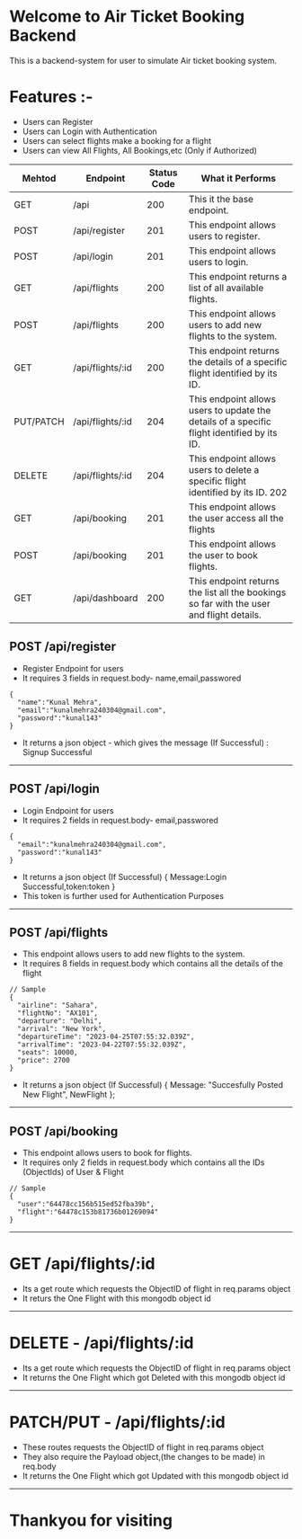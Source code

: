 # Welcome to Air Ticket Booking Backend

This is a backend-system for user to simulate Air ticket booking system.

# Features :-

- Users can Register
- Users can Login with Authentication
- Users can select flights make a booking for a flight
- Users can view All Flights, All Bookings,etc (Only if Authorized)

| Mehtod    | Endpoint         | Status Code | What it Performs                                                                            |
| --------- | ---------------- | ----------- | ------------------------------------------------------------------------------------------- |
| GET       | /api             | 200         | This it the base endpoint.                                                                  |
| POST      | /api/register    | 201         | This endpoint allows users to register.                                                     |
| POST      | /api/login       | 201         | This endpoint allows users to login.                                                        |
| GET       | /api/flights     | 200         | This endpoint returns a list of all available flights.                                      |
| POST      | /api/flights     | 200         | This endpoint allows users to add new flights to the system.                                |
| GET       | /api/flights/:id | 200         | This endpoint returns the details of a specific flight identified by its ID.                |
| PUT/PATCH | /api/flights/:id | 204         | This endpoint allows users to update the details of a specific flight identified by its ID. |
| DELETE    | /api/flights/:id | 204         | This endpoint allows users to delete a specific flight identified by its ID. 202            |
| GET       | /api/booking     | 201         | This endpoint allows the user access all the flights                                        |
| POST      | /api/booking     | 201         | This endpoint allows the user to book flights.                                              |
| GET       | /api/dashboard   | 200         | This endpoint returns the list all the bookings so far with the user and flight details.    |

## POST /api/register

- Register Endpoint for users
- It requires 3 fields in request.body- name,email,passwored

```
{
  "name":"Kunal Mehra",
  "email":"kunalmehra240304@gmail.com",
  "password":"kunal143"
}
```

- It returns a json object - which gives the message (If Successful) : Signup Successful

---

## POST /api/login

- Login Endpoint for users
- It requires 2 fields in request.body- email,passwored

```
{
  "email":"kunalmehra240304@gmail.com",
  "password":"kunal143"
}
```

- It returns a json object (If Successful) { Message:Login Successful,token:token }
- This token is further used for Authentication Purposes

---

## POST /api/flights

- This endpoint allows users to add new flights to the system.
- It requires 8 fields in request.body which contains all the details of the flight

```
// Sample
{
  "airline": "Sahara",
  "flightNo": "AX101",
  "departure": "Delhi",
  "arrival": "New York",
  "departureTime": "2023-04-25T07:55:32.039Z",
  "arrivalTime": "2023-04-22T07:55:32.039Z",
  "seats": 10000,
  "price": 2700
}

```

- It returns a json object (If Successful) { Message: "Succesfully Posted New Flight", NewFlight };

---

## POST /api/booking

- This endpoint allows users to book for flights.
- It requires only 2 fields in request.body which contains all the IDs (ObjectIds) of User & Flight

```
// Sample
{
  "user":"64478cc156b515ed52fba39b",
  "flight":"64478c153b81736b01269094"
}

```

---

# GET /api/flights/:id

- Its a get route which requests the ObjectID of flight in req.params object
- It returs the One Flight with this mongodb object id

---

# DELETE - /api/flights/:id

- Its a get route which requests the ObjectID of flight in req.params object
- It returns the One Flight which got Deleted with this mongodb object id

---

# PATCH/PUT - /api/flights/:id

- These routes requests the ObjectID of flight in req.params object
- They also require the Payload object,(the changes to be made) in req.body
- It returns the One Flight which got Updated with this mongodb object id

---

# Thankyou for visiting
